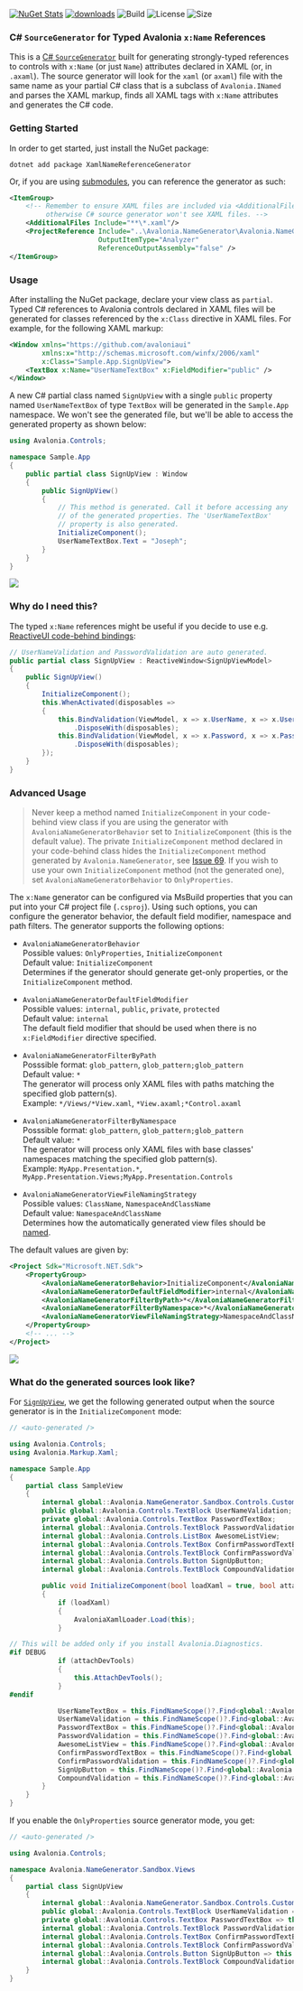 [![NuGet Stats](https://img.shields.io/nuget/v/XamlNameReferenceGenerator.svg)](https://www.nuget.org/packages/XamlNameReferenceGenerator) [![downloads](https://img.shields.io/nuget/dt/XamlNameReferenceGenerator)](https://www.nuget.org/packages/XamlNameReferenceGenerator) ![Build](https://github.com/avaloniaui/Avalonia.NameGenerator/workflows/Build/badge.svg) ![License](https://img.shields.io/github/license/avaloniaui/Avalonia.NameGenerator.svg) ![Size](https://img.shields.io/github/repo-size/avaloniaui/Avalonia.NameGenerator.svg)

### C# `SourceGenerator` for Typed Avalonia `x:Name` References 

This is a [C# `SourceGenerator`](https://devblogs.microsoft.com/dotnet/introducing-c-source-generators/) built for generating strongly-typed references to controls with `x:Name` (or just `Name`) attributes declared in XAML (or, in `.axaml`). The source generator will look for the `xaml` (or `axaml`) file with the same name as your partial C# class that is a subclass of `Avalonia.INamed` and parses the XAML markup, finds all XAML tags with `x:Name` attributes and generates the C# code.

### Getting Started

In order to get started, just install the NuGet package:

```
dotnet add package XamlNameReferenceGenerator
```

Or, if you are using [submodules](https://git-scm.com/docs/git-submodule), you can reference the generator as such:

```xml
<ItemGroup>
    <!-- Remember to ensure XAML files are included via <AdditionalFiles>,
         otherwise C# source generator won't see XAML files. -->
    <AdditionalFiles Include="**\*.xaml"/>
    <ProjectReference Include="..\Avalonia.NameGenerator\Avalonia.NameGenerator.csproj"
                      OutputItemType="Analyzer"
                      ReferenceOutputAssembly="false" />
</ItemGroup>
```

### Usage

After installing the NuGet package, declare your view class as `partial`. Typed C# references to Avalonia controls declared in XAML files will be generated for classes referenced by the `x:Class` directive in XAML files. For example, for the following XAML markup:

```xml
<Window xmlns="https://github.com/avaloniaui"
        xmlns:x="http://schemas.microsoft.com/winfx/2006/xaml"
        x:Class="Sample.App.SignUpView">
    <TextBox x:Name="UserNameTextBox" x:FieldModifier="public" />
</Window>
```

A new C# partial class named `SignUpView` with a single `public` property named `UserNameTextBox` of type `TextBox` will be generated in the `Sample.App` namespace. We won't see the generated file, but we'll be able to access the generated property as shown below:

```cs
using Avalonia.Controls;

namespace Sample.App
{
    public partial class SignUpView : Window
    {
        public SignUpView()
        {
            // This method is generated. Call it before accessing any
            // of the generated properties. The 'UserNameTextBox'
            // property is also generated.
            InitializeComponent();
            UserNameTextBox.Text = "Joseph";
        }
    }
}
```

<img src="https://hsto.org/getpro/habr/post_images/d9f/4aa/a1e/d9f4aaa1eb450f5dd2fca66631bc16a0.gif" />

### Why do I need this?

The typed `x:Name` references might be useful if you decide to use e.g. [ReactiveUI code-behind bindings](https://www.reactiveui.net/docs/handbook/data-binding/):

```cs
// UserNameValidation and PasswordValidation are auto generated.
public partial class SignUpView : ReactiveWindow<SignUpViewModel>
{
    public SignUpView()
    {
        InitializeComponent();
        this.WhenActivated(disposables =>
        {
            this.BindValidation(ViewModel, x => x.UserName, x => x.UserNameValidation.Text)
                .DisposeWith(disposables);
            this.BindValidation(ViewModel, x => x.Password, x => x.PasswordValidation.Text)
                .DisposeWith(disposables);
        });
    }
}
```

### Advanced Usage

> Never keep a method named `InitializeComponent` in your code-behind view class if you are using the generator with `AvaloniaNameGeneratorBehavior` set to `InitializeComponent` (this is the default value). The private `InitializeComponent` method declared in your code-behind class hides the `InitializeComponent` method generated by `Avalonia.NameGenerator`, see [Issue 69](https://github.com/AvaloniaUI/Avalonia.NameGenerator/issues/69). If you wish to use your own `InitializeComponent` method (not the generated one), set `AvaloniaNameGeneratorBehavior` to `OnlyProperties`.

The `x:Name` generator can be configured via MsBuild properties that you can put into your C# project file (`.csproj`). Using such options, you can configure the generator behavior, the default field modifier, namespace and path filters. The generator supports the following options:

- `AvaloniaNameGeneratorBehavior`  
    Possible values: `OnlyProperties`, `InitializeComponent`  
    Default value: `InitializeComponent`  
    Determines if the generator should generate get-only properties, or the `InitializeComponent` method.

- `AvaloniaNameGeneratorDefaultFieldModifier`  
    Possible values: `internal`, `public`, `private`, `protected`  
    Default value: `internal`  
    The default field modifier that should be used when there is no `x:FieldModifier` directive specified.

- `AvaloniaNameGeneratorFilterByPath`  
    Posssible format: `glob_pattern`, `glob_pattern;glob_pattern`  
    Default value: `*`  
    The generator will process only XAML files with paths matching the specified glob pattern(s).  
    Example: `*/Views/*View.xaml`, `*View.axaml;*Control.axaml`

- `AvaloniaNameGeneratorFilterByNamespace`  
    Posssible format: `glob_pattern`, `glob_pattern;glob_pattern`  
    Default value: `*`  
    The generator will process only XAML files with base classes' namespaces matching the specified glob pattern(s).  
    Example: `MyApp.Presentation.*`, `MyApp.Presentation.Views;MyApp.Presentation.Controls`

- `AvaloniaNameGeneratorViewFileNamingStrategy`  
    Possible values: `ClassName`, `NamespaceAndClassName`  
    Default value: `NamespaceAndClassName`  
    Determines how the automatically generated view files should be [named](https://github.com/AvaloniaUI/Avalonia.NameGenerator/issues/92).

The default values are given by:

```xml
<Project Sdk="Microsoft.NET.Sdk">
    <PropertyGroup>
        <AvaloniaNameGeneratorBehavior>InitializeComponent</AvaloniaNameGeneratorBehavior>
        <AvaloniaNameGeneratorDefaultFieldModifier>internal</AvaloniaNameGeneratorDefaultFieldModifier>
        <AvaloniaNameGeneratorFilterByPath>*</AvaloniaNameGeneratorFilterByPath>
        <AvaloniaNameGeneratorFilterByNamespace>*</AvaloniaNameGeneratorFilterByNamespace>
        <AvaloniaNameGeneratorViewFileNamingStrategy>NamespaceAndClassName</AvaloniaNameGeneratorViewFileNamingStrategy>
    </PropertyGroup>
    <!-- ... -->
</Project>
```

![](https://user-images.githubusercontent.com/6759207/107812261-7ddfea00-6d80-11eb-9c7e-67bf95d0f0d4.gif)

### What do the generated sources look like?

For [`SignUpView`](https://github.com/avaloniaui/Avalonia.NameGenerator/blob/main/src/Avalonia.NameGenerator.Sandbox/Views/SignUpView.xaml), we get the following generated output when the source generator is in the `InitializeComponent` mode:

```cs
// <auto-generated />

using Avalonia.Controls;
using Avalonia.Markup.Xaml;

namespace Sample.App
{
    partial class SampleView
    {
        internal global::Avalonia.NameGenerator.Sandbox.Controls.CustomTextBox UserNameTextBox;
        public global::Avalonia.Controls.TextBlock UserNameValidation;
        private global::Avalonia.Controls.TextBox PasswordTextBox;
        internal global::Avalonia.Controls.TextBlock PasswordValidation;
        internal global::Avalonia.Controls.ListBox AwesomeListView;
        internal global::Avalonia.Controls.TextBox ConfirmPasswordTextBox;
        internal global::Avalonia.Controls.TextBlock ConfirmPasswordValidation;
        internal global::Avalonia.Controls.Button SignUpButton;
        internal global::Avalonia.Controls.TextBlock CompoundValidation;

        public void InitializeComponent(bool loadXaml = true, bool attachDevTools = true)
        {
            if (loadXaml)
            {
                AvaloniaXamlLoader.Load(this);
            }

// This will be added only if you install Avalonia.Diagnostics.
#if DEBUG
            if (attachDevTools)
            {
                this.AttachDevTools();
            } 
#endif

            UserNameTextBox = this.FindNameScope()?.Find<global::Avalonia.NameGenerator.Sandbox.Controls.CustomTextBox>("UserNameTextBox");
            UserNameValidation = this.FindNameScope()?.Find<global::Avalonia.Controls.TextBlock>("UserNameValidation");
            PasswordTextBox = this.FindNameScope()?.Find<global::Avalonia.Controls.TextBox>("PasswordTextBox");
            PasswordValidation = this.FindNameScope()?.Find<global::Avalonia.Controls.TextBlock>("PasswordValidation");
            AwesomeListView = this.FindNameScope()?.Find<global::Avalonia.Controls.ListBox>("AwesomeListView");
            ConfirmPasswordTextBox = this.FindNameScope()?.Find<global::Avalonia.Controls.TextBox>("ConfirmPasswordTextBox");
            ConfirmPasswordValidation = this.FindNameScope()?.Find<global::Avalonia.Controls.TextBlock>("ConfirmPasswordValidation");
            SignUpButton = this.FindNameScope()?.Find<global::Avalonia.Controls.Button>("SignUpButton");
            CompoundValidation = this.FindNameScope()?.Find<global::Avalonia.Controls.TextBlock>("CompoundValidation");
        }
    }
}
```

If you enable the `OnlyProperties` source generator mode, you get:

```cs
// <auto-generated />

using Avalonia.Controls;

namespace Avalonia.NameGenerator.Sandbox.Views
{
    partial class SignUpView
    {
        internal global::Avalonia.NameGenerator.Sandbox.Controls.CustomTextBox UserNameTextBox => this.FindNameScope()?.Find<global::Avalonia.NameGenerator.Sandbox.Controls.CustomTextBox>("UserNameTextBox");
        public global::Avalonia.Controls.TextBlock UserNameValidation => this.FindNameScope()?.Find<global::Avalonia.Controls.TextBlock>("UserNameValidation");
        private global::Avalonia.Controls.TextBox PasswordTextBox => this.FindNameScope()?.Find<global::Avalonia.Controls.TextBox>("PasswordTextBox");
        internal global::Avalonia.Controls.TextBlock PasswordValidation => this.FindNameScope()?.Find<global::Avalonia.Controls.TextBlock>("PasswordValidation");
        internal global::Avalonia.Controls.TextBox ConfirmPasswordTextBox => this.FindNameScope()?.Find<global::Avalonia.Controls.TextBox>("ConfirmPasswordTextBox");
        internal global::Avalonia.Controls.TextBlock ConfirmPasswordValidation => this.FindNameScope()?.Find<global::Avalonia.Controls.TextBlock>("ConfirmPasswordValidation");
        internal global::Avalonia.Controls.Button SignUpButton => this.FindNameScope()?.Find<global::Avalonia.Controls.Button>("SignUpButton");
        internal global::Avalonia.Controls.TextBlock CompoundValidation => this.FindNameScope()?.Find<global::Avalonia.Controls.TextBlock>("CompoundValidation");
    }
}
```
